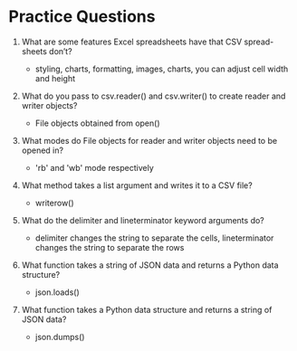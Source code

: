 # Practice Questions
1. What are some features Excel spreadsheets have that CSV spread-sheets don’t?
    - styling, charts, formatting, images, charts, you can adjust cell width and height

2. What do you pass to csv.reader() and csv.writer() to create reader and writer objects?
    - File objects obtained from open()

3. What modes do File objects for reader and writer objects need to be opened in?
    - 'rb' and 'wb' mode respectively

4. What method takes a list argument and writes it to a CSV file?
    - writerow()

5. What do the delimiter and lineterminator keyword arguments do?
    - delimiter changes the string to separate the cells, lineterminator changes the string to separate the rows

6. What function takes a string of JSON data and returns a Python data structure?
    - json.loads()

7. What function takes a Python data structure and returns a string of JSON data?
    - json.dumps()